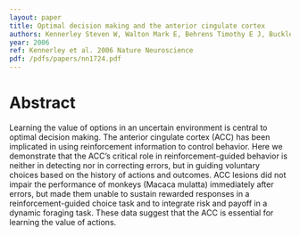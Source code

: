 ```yaml
---
layout: paper
title: Optimal decision making and the anterior cingulate cortex
authors: Kennerley Steven W, Walton Mark E, Behrens Timothy E J, Buckley Mark J, Rushworth Matthew F S 
year: 2006
ref: Kennerley et al. 2006 Nature Neuroscience
pdf: /pdfs/papers/nn1724.pdf
---
```


# Abstract

Learning the value of options in an uncertain environment is central to optimal decision making. The anterior cingulate cortex
(ACC) has been implicated in using reinforcement information to control behavior. Here we demonstrate that the ACC’s critical
role in reinforcement-guided behavior is neither in detecting nor in correcting errors, but in guiding voluntary choices based on
the history of actions and outcomes. ACC lesions did not impair the performance of monkeys (Macaca mulatta) immediately after
errors, but made them unable to sustain rewarded responses in a reinforcement-guided choice task and to integrate risk and
payoff in a dynamic foraging task. These data suggest that the ACC is essential for learning the value of actions.
